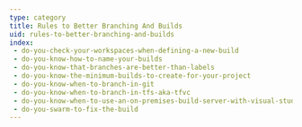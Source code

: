 ```yaml
---
type: category
title: Rules to Better Branching And Builds
uid: rules-to-better-branching-and-builds
index:
 - do-you-check-your-workspaces-when-defining-a-new-build
 - do-you-know-how-to-name-your-builds
 - do-you-know-that-branches-are-better-than-labels
 - do-you-know-the-minimum-builds-to-create-for-your-project
 - do-you-know-when-to-branch-in-git
 - do-you-know-when-to-branch-in-tfs-aka-tfvc
 - do-you-know-when-to-use-an-on-premises-build-server-with-visual-studio-online
 - do-you-swarm-to-fix-the-build
---
```




